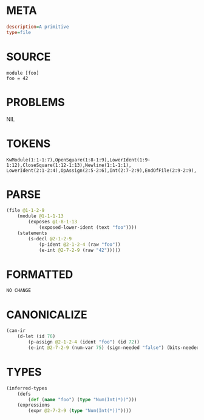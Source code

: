 # META
~~~ini
description=A primitive
type=file
~~~
# SOURCE
~~~roc
module [foo]
foo = 42
~~~
# PROBLEMS
NIL
# TOKENS
~~~zig
KwModule(1:1-1:7),OpenSquare(1:8-1:9),LowerIdent(1:9-1:12),CloseSquare(1:12-1:13),Newline(1:1-1:1),
LowerIdent(2:1-2:4),OpAssign(2:5-2:6),Int(2:7-2:9),EndOfFile(2:9-2:9),
~~~
# PARSE
~~~clojure
(file @1-1-2-9
	(module @1-1-1-13
		(exposes @1-8-1-13
			(exposed-lower-ident (text "foo"))))
	(statements
		(s-decl @2-1-2-9
			(p-ident @2-1-2-4 (raw "foo"))
			(e-int @2-7-2-9 (raw "42")))))
~~~
# FORMATTED
~~~roc
NO CHANGE
~~~
# CANONICALIZE
~~~clojure
(can-ir
	(d-let (id 76)
		(p-assign @2-1-2-4 (ident "foo") (id 72))
		(e-int @2-7-2-9 (num-var 75) (sign-needed "false") (bits-needed "7") (value "42") (id 75))))
~~~
# TYPES
~~~clojure
(inferred-types
	(defs
		(def (name "foo") (type "Num(Int(*))")))
	(expressions
		(expr @2-7-2-9 (type "Num(Int(*))"))))
~~~